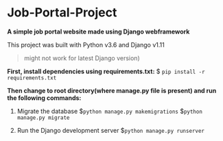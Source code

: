 # Job-Portal-Project

**A simple job portal website made using Django webframework**

This project was built with Python v3.6 and Django v1.11
>might not work for latest Django version)

**First, install dependencies using requirements.txt:**
$ `pip install -r requirements.txt`

**Then change to root directory(where manage.py file is present) and run the following commands:**

1. Migrate the database
$`python manage.py makemigrations`
$`python manage.py migrate`

2. Run the Django development server
$`python manage.py runserver`

